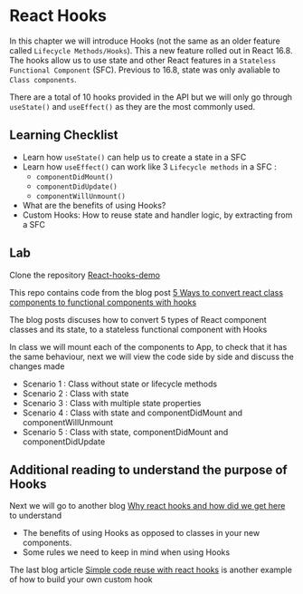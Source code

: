 # React Hooks

In this chapter we will introduce Hooks (not the same as an older feature called `Lifecycle Methods/Hooks`). This a new feature rolled out in React 16.8. The hooks allow us to use state and other React features in a `Stateless Functional Component` (SFC). Previous to 16.8, state was only avaliable to `Class components`.

There are a total of 10 hooks provided in the API but we will only go through `useState()` and `useEffect()` as they are the most commonly used. 

## Learning Checklist
- Learn how `useState()` can help us to create a state in a SFC 
- Learn how `useEffect()` can work like 3 `Lifecycle methods` in a SFC :
    - `componentDidMount()`
    - `componentDidUpdate()`
    - `componentWillUnmount()`
- What are the benefits of using Hooks?
- Custom Hooks: How to reuse state and handler logic, by extracting from a SFC

## Lab

Clone the repository [React-hooks-demo](https://github.com/thoughtworks-jumpstart/react-hooks-demo)

This repo contains code from the blog post [5 Ways to convert react class components to functional components with hooks](https://scotch.io/tutorials/5-ways-to-convert-react-class-components-to-functional-components-w-react-hooks)

The blog posts discuses how to convert 5 types of React component classes and its state, to a stateless functional component with Hooks

In class we will mount each of the components to App, to check that it has the same behaviour, next we will view the code side by side and discuss the changes made  

- Scenario 1 : Class without state or lifecycle methods
- Scenario 2 : Class with state
- Scenario 3 : Class with multiple state properties
- Scenario 4 : Class with state and componentDidMount and componentWillUnmount
- Scenario 5 : Class with state, componentDidMount and componentDidUpdate


## Additional reading to understand the purpose of Hooks

Next we will go to another blog [Why react hooks and how did we get here](https://medium.freecodecamp.org/why-react-hooks-and-how-did-we-even-get-here-aa5ed5dc96af) to understand 
- The benefits of using Hooks as opposed to classes in your new components. 
- Some rules we need to keep in mind when using Hooks

The last blog article [Simple code reuse with react hooks](https://blog.bitsrc.io/simple-code-reuse-with-react-hooks-432f390696bf) is another example of how to build your own custom hook


